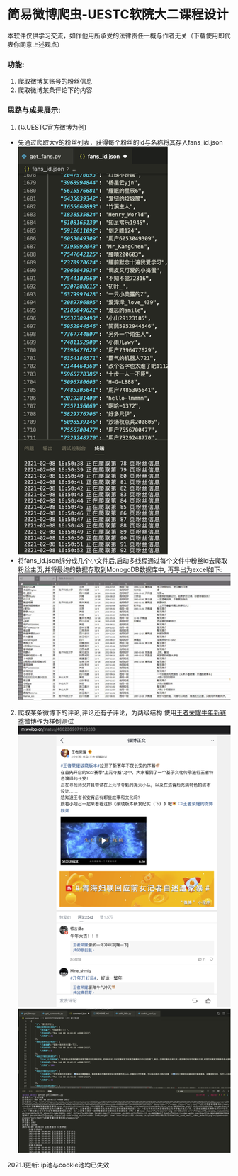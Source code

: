 # 简易微博爬虫-UESTC软院大二课程设计
本软件仅供学习交流，如作他用所承受的法律责任一概与作者无关（下载使用即代表你同意上述观点）
### 功能:
1. 爬取微博某账号的粉丝信息
2. 爬取微博某条评论下的内容 

### 思路与成果展示:
1. (以UESTC官方微博为例)
* 先通过爬取大v的粉丝列表，获得每个粉丝的id与名称将其存入fans_id.json
![](pics/1.png)  
* 将fans_id.json拆分成几个小文件后,启动多线程通过每个文件中粉丝id去爬取粉丝主页,并将最终的数据存取到MonogoDB数据库中, 再导出为excel如下:
![](pics/2.jpg)
2. 爬取某条微博下的评论,评论还有子评论，为两级结构
使用[王者荣耀牛年新赛季](https://m.weibo.cn/status/4602369071129283)微博作为样例测试
![](pics/3.png)
![](pics/4.png)

2021.1更新:
ip池与cookie池均已失效